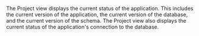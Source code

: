 The Project view displays the current status of the application. This includes the current version of the application, the current version of the database, and the current version of the schema. The Project view also displays the current status of the application's connection to the database.
